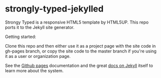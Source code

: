 strongly-typed-jekylled
=======================

Strongy Typed is a responsive HTML5 template by HTML5UP.  This repo ports it to the Jekyll site generator.

Getting started: 

Clone this repo and then either use it as a project page with the site code in gh-pages branch, or copy the site code to the master branch if you're using it as a user or organization page.

See the [Github pages](http://pages.github.com) documentation and the great [docs on Jekyll](http://jekyllrb.com) itself to learn more about the system.
